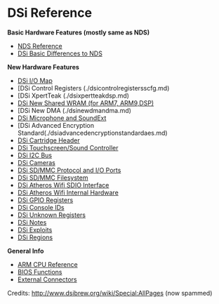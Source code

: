 # DSi Reference


**Basic Hardware Features (mostly same as NDS)**
- [NDS Reference](./tmp/ndsreference.md)
- [DSi Basic Differences to NDS](./tmp/dsibasicdifferencestonds.md)

**New Hardware Features**
- [DSi I/O Map](./tmp/dsiiomap.md)
- [DSi Control Registers (./dsicontrolregistersscfg.md)
- [DSi XpertTeak (./dsixpertteakdsp.md)
- [DSi New Shared WRAM (for ARM7, ARM9,DSP)](./tmp/dsinewsharedwramforarm7arm9dsp.md)
- [DSi New DMA (./dsinewdmandma.md)
- [DSi Microphone and SoundExt](./tmp/dsimicrophoneandsoundext.md)
- [DSi Advanced Encryption Standard(./dsiadvancedencryptionstandardaes.md)
- [DSi Cartridge Header](./tmp/dsicartridgeheader.md)
- [DSi Touchscreen/Sound Controller](./tmp/dsitouchscreensoundcontroller.md)
- [DSi I2C Bus](./tmp/dsii2cbus.md)
- [DSi Cameras](./tmp/dsicameras.md)
- [DSi SD/MMC Protocol and I/O Ports](./tmp/dsisdmmcprotocolandioports.md)
- [DSi SD/MMC Filesystem](./tmp/dsisdmmcfilesystem.md)
- [DSi Atheros Wifi SDIO Interface](./tmp/dsiatheroswifisdiointerface.md)
- [DSi Atheros Wifi Internal Hardware](./tmp/dsiatheroswifiinternalhardware.md)
- [DSi GPIO Registers](./tmp/dsigpioregisters.md)
- [DSi Console IDs](./tmp/dsiconsoleids.md)
- [DSi Unknown Registers](./tmp/dsiunknownregisters.md)
- [DSi Notes](./tmp/dsinotes.md)
- [DSi Exploits](./tmp/dsiexploits.md)
- [DSi Regions](./tmp/dsiregions.md)

**General Info**
- [ARM CPU Reference](./tmp/armcpureference.md)
- [BIOS Functions](./tmp/biosfunctions.md)
- [External Connectors](./tmp/externalconnectors.md)

Credits: <http://www.dsibrew.org/wiki/Special:AllPages> (now spammed)




